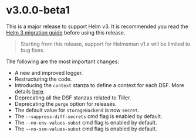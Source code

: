 # v3.0.0-beta1

This is a major release to support Helm v3.
It is recommended you read the [Helm 3 migration guide](https://helm.sh/docs/topics/v2_v3_migration/) before using this release.

> Starting from this release, support for Helmsman v1.x will be limited to bug fixes.

The following are the most important changes: 
- A new and improved logger.
- Restructuring the code.
- Introducing the `context` stanza to define a context for each DSF. More details [here](docs/misc/merge_desired_state_files). 
- Deprecating all the DSF stanzas related to Tiller.
- Deprecating the `purge` option for releases.
- The default value for `storageBackend` is now `secret`.
- The `--suppress-diff-secrets` cmd flag is enabled by default.
- The `--no-env-values-subst` cmd flag is enabled by default.
- The `--no-ssm-values-subst` cmd flag is enabled by default.

